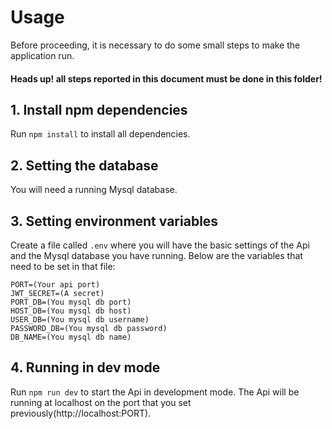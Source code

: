 # Usage

Before proceeding, it is necessary to do some small steps to make the application run.
#### Heads up! all steps reported in this document must be done in this folder!

## 1. Install npm dependencies

Run `npm install` to install all dependencies.

## 2. Setting the database

You will need a running Mysql database.

## 3. Setting environment variables

Create a file called `.env` where you will have the basic settings of the Api and the Mysql database you have running. 
Below are the variables that need to be set in that file:
```npm
PORT=(Your api port)
JWT_SECRET=(A secret)
PORT_DB=(You mysql db port)
HOST_DB=(You mysql db host)
USER_DB=(You mysql db username)
PASSWORD_DB=(You mysql db password)
DB_NAME=(You mysql db name)
```

## 4. Running in dev mode

Run `npm run dev` to start the Api in development mode. The Api will be running at localhost on the port that you set previously(http://localhost:PORT).
